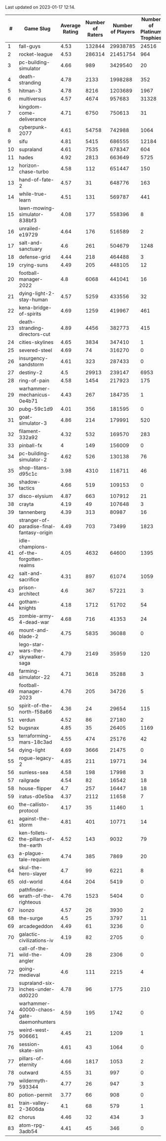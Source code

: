 Last updated on 2023-01-17 12:14.


|#|Game Slug|Average Rating|Number of Raters|Number of Players|Number of Platinum Trophies|Max Rarity (%)|
|---|---|---|---|---|---|---|
|1|fall-guys|4.53|132844|29938785|24516|0.6|
|2|rocket-league|4.53|286314|21451754|964|78|
|3|pc-building-simulator|4.66|989|3429540|20|48|
|4|death-stranding|4.78|2133|1998288|352|91|
|5|hitman-3|4.78|8216|1203689|1967|47|
|6|multiversus|4.57|4674|957683|31328|75|
|7|kingdom-come-deliverance|4.71|6750|750613|31|30|
|8|cyberpunk-2077|4.61|54758|742988|1064|65|
|9|sifu|4.81|5415|686555|12184|96|
|10|supraland|4.61|7535|678347|604|99|
|11|hades|4.92|2813|663649|5725|89|
|12|horizon-chase-turbo|4.58|112|651447|150|88|
|13|hand-of-fate-2|4.57|31|648776|163|72|
|14|while-true-learn|4.51|131|569787|441|93|
|15|lawn-mowing-simulator-838bf3|4.08|177|558396|8|85|
|16|unrailed-e19729|4.64|176|516589|2|9|
|17|salt-and-sanctuary|4.6|261|504679|1248|83|
|18|defense-grid|4.44|218|464488|3|80|
|19|crying-suns|4.49|205|448105|12|66|
|20|football-manager-2022|4.8|6068|441041|16|49|
|21|dying-light-2-stay-human|4.57|5259|433556|32|6|
|22|kena-bridge-of-spirits|4.69|1259|419967|461|94|
|23|death-stranding-directors-cut|4.89|4456|382773|415|91|
|24|cities-skylines|4.65|3834|347410|1|72|
|25|severed-steel|4.69|74|316270|0|13|
|26|insurgency-sandstorm|4.61|323|287433|0|5|
|27|destiny-2|4.5|29913|239147|6953|94|
|28|ring-of-pain|4.58|1454|217923|175|96|
|29|warhammer-mechanicus-0e4b71|4.43|267|184735|1|25|
|30|pubg-59c1d9|4.01|356|181595|0|73|
|31|goat-simulator-3|4.86|214|179991|520|91|
|32|filament-332a92|4.32|532|169570|283|93|
|33|pinball-fx|4|149|156009|0|85|
|34|pc-building-simulator-2|4.62|526|130138|76|75|
|35|shop-titans-d95c1c|3.98|4310|116711|46|97|
|36|shadow-tactics|4.66|519|109153|0|0.1|
|37|disco-elysium|4.87|663|107912|21|28|
|38|crayta|4.19|49|107648|3|23|
|39|tannenberg|4.39|313|80987|16|88|
|40|stranger-of-paradise-final-fantasy-origin|4.49|703|73499|1823|98|
|41|idle-champions-of-the-forgotten-realms|4.05|4632|64600|1395|4|
|42|salt-and-sacrifice|4.31|897|61074|1059|91|
|43|prison-architect|4.6|367|57221|3|29|
|44|gotham-knights|4.18|1712|51702|54|25|
|45|zombie-army-4-dead-war|4.68|716|41353|24|67|
|46|mount-and-blade-2|4.75|5835|36088|0|25|
|47|lego-star-wars-the-skywalker-saga|4.79|2149|35959|120|97|
|48|farming-simulator-22|4.71|3618|35288|3|77|
|49|football-manager-2023|4.76|205|34726|5|79|
|50|spirit-of-the-north-f58a66|4.36|24|29654|115|65|
|51|verdun|4.52|86|27180|2|76|
|52|bugsnax|4.85|35|26405|1169|97|
|53|terraforming-mars-18c3ad|4.55|474|25176|42|45|
|54|dying-light|4.69|3666|21475|0|95|
|55|rogue-legacy-2|4.85|211|19771|34|3|
|56|sunless-sea|4.58|198|17998|3|36|
|57|railgrade|4.54|82|16542|18|98|
|58|house-flipper|4.7|257|16447|18|94|
|59|iratus-d0e5ba|4.37|2112|11658|7|85|
|60|the-callisto-protocol|4.17|35|11460|1|93|
|61|against-the-storm|4.81|401|10771|14|37|
|62|ken-follets-the-pillars-of-the-earth|4.52|143|9032|79|45|
|63|a-plague-tale-requiem|4.74|385|7869|20|92|
|64|skul-the-hero-slayer|4.7|99|6221|8|95|
|65|old-world|4.64|204|5419|0|83|
|66|pathfinder-wrath-of-the-righteous|4.76|1523|5404|0|50|
|67|isonzo|4.57|26|3930|2|57|
|68|the-surge|4.5|25|3797|11|94|
|69|arcadegeddon|4.49|61|3236|0|90|
|70|galactic-civilizations-iv|4.19|82|2705|0|79|
|71|call-of-the-wild-the-angler|4.09|28|2306|0|62|
|72|going-medieval|4.6|111|2215|4|68|
|73|supraland-six-inches-under-dd0220|4.78|96|1775|210|99|
|74|warhammer-40000-chaos-gate-daemonhunters|4.59|195|1742|0|77|
|75|weird-west-906661|4.45|21|1209|1|85|
|76|session-skate-sim|4.61|43|1064|0|27|
|77|pillars-of-eternity|4.66|1817|1053|2|81|
|78|outward|4.55|31|997|0|72|
|79|wildermyth-593344|4.77|26|947|3|17|
|80|potion-permit|3.77|66|908|0|98|
|81|train-valley-2-3606da|4.1|68|579|1|89|
|82|chorus|4.46|32|434|3|86|
|83|atom-rpg-3adb54|4.41|45|346|0|98|
